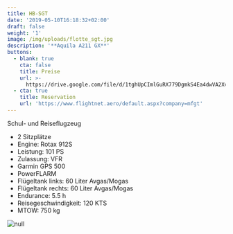 ```yaml
---
title: HB-SGT
date: '2019-05-10T16:18:32+02:00'
draft: false
weight: '1'
image: /img/uploads/flotte_sgt.jpg
description: '**Aquila A211 GX**'
buttons:
  - blank: true
    cta: false
    title: Preise
    url: >-
      https://drive.google.com/file/d/1tghUpCImlGuRX779DgmkS4Ea4dwVA2Xv/view?usp=sharing
  - cta: true
    title: Reservation
    url: 'https://www.flightnet.aero/default.aspx?company=mfgt'
---
```

Schul- und Reiseflugzeug

* 2 Sitzplätze
* Engine: Rotax 912S
* Leistung: 101 PS
* Zulassung: VFR
* Garmin GPS 500
* PowerFLARM
* Flügeltank links: 60 Liter Avgas/Mogas
* Flügeltank rechts: 60 Liter Avgas/Mogas
* Endurance: 5.5 h
* Reisegeschwindigkeit: 120 KTS
* MTOW: 750 kg

![null](/img/uploads/flotte_cockpit_sgt-sgu.jpg)
